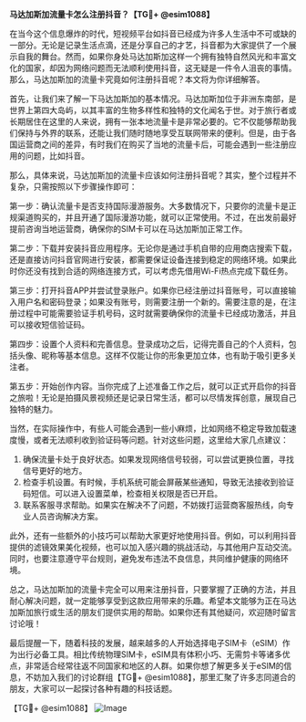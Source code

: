 **马达加斯加流量卡怎么注册抖音？【TG💪+ @esim1088】**

在当今这个信息爆炸的时代，短视频平台如抖音已经成为许多人生活中不可或缺的一部分。无论是记录生活点滴，还是分享自己的才艺，抖音都为大家提供了一个展示自我的舞台。然而，如果你身处马达加斯加这样一个拥有独特自然风光和丰富文化的国家，却因为网络问题而无法顺利使用抖音，这无疑是一件令人沮丧的事情。那么，马达加斯加的流量卡究竟如何注册抖音呢？本文将为你详细解答。

首先，让我们来了解一下马达加斯加的基本情况。马达加斯加位于非洲东南部，是世界上第四大岛屿，以其丰富的生物多样性和独特的文化闻名于世。对于旅行者或长期居住在这里的人来说，拥有一张本地流量卡是非常必要的。它不仅能够帮助我们保持与外界的联系，还能让我们随时随地享受互联网带来的便利。但是，由于各国运营商之间的差异，有时我们在购买了当地的流量卡后，可能会遇到一些注册应用的问题，比如抖音。

那么，具体来说，马达加斯加的流量卡应该如何注册抖音呢？其实，整个过程并不复杂，只需按照以下步骤操作即可：

第一步：确认流量卡是否支持国际漫游服务。大多数情况下，只要你的流量卡是正规渠道购买的，并且开通了国际漫游功能，就可以正常使用。不过，在出发前最好提前咨询当地运营商，确保你的SIM卡可以在马达加斯加正常工作。

第二步：下载并安装抖音应用程序。无论你是通过手机自带的应用商店搜索下载，还是直接访问抖音官网进行安装，都需要保证设备连接到稳定的网络环境。如果此时你还没有找到合适的网络连接方式，可以考虑先借用Wi-Fi热点完成下载任务。

第三步：打开抖音APP并尝试登录账户。如果你已经注册过抖音账号，可以直接输入用户名和密码登录；如果没有账号，则需要注册一个新的。需要注意的是，在注册过程中可能需要验证手机号码，这时就需要确保你的流量卡已经成功激活，并且可以接收短信验证码。

第四步：设置个人资料和完善信息。登录成功之后，记得完善自己的个人资料，包括头像、昵称等基本信息。这样不仅能让你的形象更加立体，也有助于吸引更多关注者。

第五步：开始创作内容。当你完成了上述准备工作之后，就可以正式开启你的抖音之旅啦！无论是拍摄风景视频还是记录日常生活，都可以尽情发挥创意，展现自己独特的魅力。

当然，在实际操作中，有些人可能会遇到一些小麻烦，比如网络不稳定导致加载速度慢，或者无法顺利收到验证码等问题。针对这些问题，这里给大家几点建议：

1. 确保流量卡处于良好状态。如果发现网络信号较弱，可以尝试更换位置，寻找信号更好的地方。
2. 检查手机设置。有时候，手机系统可能会屏蔽某些通知，导致无法接收到验证码短信。可以进入设置菜单，检查相关权限是否已开启。
3. 联系客服寻求帮助。如果实在解决不了问题，不妨拨打运营商客服热线，向专业人员咨询解决方案。

此外，还有一些额外的小技巧可以帮助大家更好地使用抖音。例如，可以利用抖音提供的滤镜效果美化视频，也可以加入感兴趣的挑战活动，与其他用户互动交流。同时，也要注意遵守平台规则，避免发布违法不良信息，共同维护健康的网络环境。

总之，马达加斯加的流量卡完全可以用来注册抖音，只要掌握了正确的方法，并且耐心解决问题，就一定能够享受到这款应用带来的乐趣。希望本文能够为正在马达加斯加旅行或生活的朋友们提供实用的帮助。如果你还有其他疑问，欢迎随时留言讨论哦！

最后提醒一下，随着科技的发展，越来越多的人开始选择电子SIM卡（eSIM）作为出行必备工具。相比传统物理SIM卡，eSIM具有体积小巧、无需剪卡等诸多优点，非常适合经常往返不同国家和地区的人群。如果你想了解更多关于eSIM的信息，不妨加入我们的讨论群组【TG💪+ @esim1088】，那里汇聚了许多志同道合的朋友，大家可以一起探讨各种有趣的科技话题。

【TG💪+ @esim1088】
![Image](https://i.postimg.cc/4NQfJmqS/Snipaste-2025-05-13-00-14-12.png)